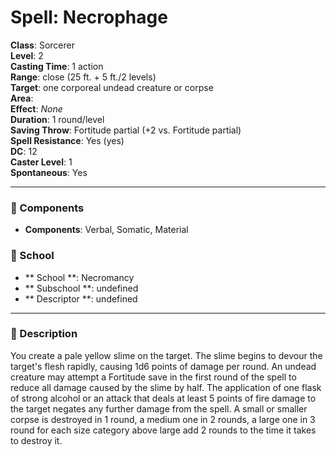 
# Spell: Necrophage
**Class**: Sorcerer  
**Level**: 2  
**Casting Time**: 1 action  
**Range**: close (25 ft. + 5 ft./2 levels)  
**Target**: one corporeal undead creature or corpse  
**Area**:   
**Effect**: _None_  
**Duration**: 1 round/level  
**Saving Throw**: Fortitude partial (+2 vs. Fortitude partial)  
**Spell Resistance**: Yes (yes)  
**DC**: 12  
**Caster Level**: 1  
**Spontaneous**: Yes

---

### 🔮 Components
- **Components**: Verbal, Somatic, Material

### 🏫 School
- ** School **: Necromancy
- ** Subschool **: undefined
- ** Descriptor **: undefined
---

### 📜 Description
You create a pale yellow slime on the target. The slime begins to devour the target's flesh rapidly, causing 1d6 points of damage per round. An undead creature may attempt a Fortitude save in the first round of the spell to reduce all damage caused by the slime by half. The application of one flask of strong alcohol or an attack that deals at least 5 points of fire damage to the target negates any further damage from the spell. A small or smaller corpse is destroyed in 1 round, a medium one in 2 rounds, a large one in 3 round for each size category above large add 2 rounds to the time it takes to destroy it.
